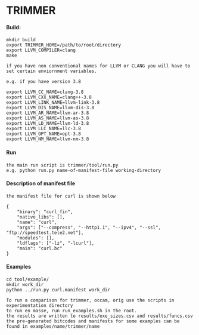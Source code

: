 # TRIMMER

#### Build:
    mkdir build
    export TRIMMER_HOME=/path/to/root/directory
    export LLVM_COMPILER=clang
    make
    
    if you have non conventional names for LLVM or CLANG you will have to set certain enviornment variables.

    e.g. if you have version 3.8
    
    export LLVM_CC_NAME=clang-3.8
    export LLVM_CXX_NAME=clang++-3.8
    export LLVM_LINK_NAME=llvm-link-3.8
    export LLVM_DIS_NAME=llvm-dis-3.8
    export LLVM_AR_NAME=llvm-ar-3.8
    export LLVM_AS_NAME=llvm-as-3.8
    export LLVM_LD_NAME=llvm-ld-3.8
    export LLVM_LLC_NAME=llc-3.8
    export LLVM_OPT_NAME=opt-3.8
    export LLVM_NM_NAME=llvm-nm-3.8

#### Run
    
    the main run script is trimmer/tool/run.py
    e.g. python run.py name-of-manifest-file working-directory


#### Description of manifest file 
    
    the manifest file for curl is shown below

    {
        "binary": "curl_fin", 
        "native_libs": [], 
        "name": "curl", 
        "args": ["--compress", "--http1.1", "--ipv4", "--ssl", "ftp://speedtest.tele2.net"],
        "modules": [], 
        "ldflags": ["-lz", "-lcurl"], 
        "main": "curl.bc"
    }

#### Examples
     
    cd tool/example/
    mkdir work_dir
    python ../run.py curl.manifest work_dir      

    To run a comparison for trimmer, occam, orig use the scripts in experimentation directory
    to run en masse, run run_examples.sh in the root.
    the results are written to results/exe_sizes.csv and results/funcs.csv
    the pre-generated bitcodes and manifests for some examples can be found in examples/name/trimmer/name